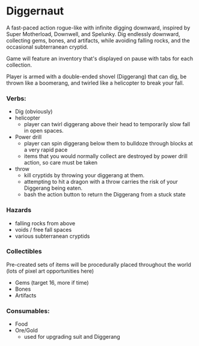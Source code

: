 # Diggernaut

A fast-paced action rogue-like with infinite digging downward, inspired by Super Motherload, Downwell, and Spelunky. Dig endlessly downward, collecting gems, bones, and artifacts, while avoiding falling rocks, and the occasional subterranean cryptid.

Game will feature an inventory that's displayed on pause with tabs for each collection.

Player is armed with a double-ended shovel (Diggerang) that can dig, be thrown like a boomerang, and twirled like a helicopter to break your fall.

### Verbs:
- Dig (obviously)
- helicopter
    - player can twirl diggerang above their head to temporarily slow fall in open spaces.
- Power drill
    - player can spin diggerang below them to bulldoze through blocks at a very rapid pace
    - items that you would normally collect are destroyed by power drill action, so care must be     taken
- throw
    - kill cryptids by throwing your diggerang at them.
    - attempting to hit a dragon with a throw carries the risk of your Diggerang being eaten.
    - bash the action button to return the Diggerang from a stuck state

### Hazards
- falling rocks from above
- voids / free fall spaces
- various subterranean cryptids

### Collectibles

Pre-created sets of items will be procedurally placed throughout the world (lots of pixel art opportunities here)
- Gems (target 16, more if time)
- Bones 
- Artifacts

### Consumables:
- Food
- Ore/Gold
  - used for upgrading suit and Diggerang

